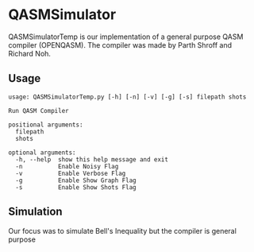# QASMSimulator

QASMSimulatorTemp is our implementation of a general purpose QASM compiler (OPENQASM).
The compiler was made by Parth Shroff and Richard Noh. 



## Usage

```
usage: QASMSimulatorTemp.py [-h] [-n] [-v] [-g] [-s] filepath shots

Run QASM Compiler

positional arguments:
  filepath
  shots

optional arguments:
  -h, --help  show this help message and exit
  -n          Enable Noisy Flag
  -v          Enable Verbose Flag
  -g          Enable Show Graph Flag
  -s          Enable Show Shots Flag
```

## Simulation
Our focus was to simulate Bell's Inequality but the compiler is general purpose

